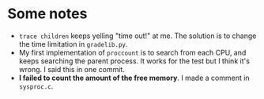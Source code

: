 # Some notes

- `trace children` keeps yelling "time out!" at me. The solution is to change the time limitation in `gradelib.py`.
- My first implementation of `proccount` is to search from each CPU, and keeps searching the parent process. It works for the test but I think it's wrong. I said this in one commit.
- **I failed to count the amount of the free memory**. I made a comment in `sysproc.c`.
